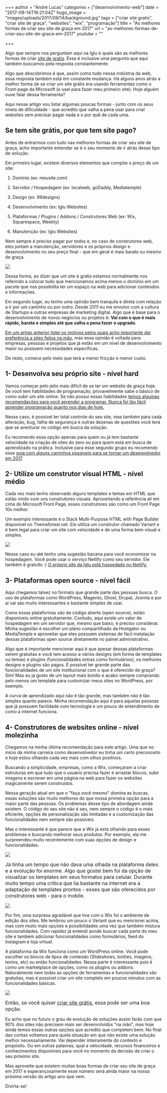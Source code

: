 +++
author = "André Lucas"
categories = ["desenvolvimento-web"]
date = "2017-09-14T16:21:04Z"
hugo_image = "images/uploads/2017/09/14/background.jpg"
tags = ["criar site gratis", "criar site de graça", "websites", "wix", "programação"]
title = "As melhores formas de criar seu site de graça em 2017"
url = "as-melhores-formas-de-criar-seu-site-de-graca-em-2017"
youtube = ""

+++


Algo que sempre nos perguntam aqui na Iglu é quais são as melhores formas de criar [site de gratis](https://pt.wix.com/). Essa é inclusive uma pergunta que aqui também buscamos pela resposta constantemente.

Algo que descobrimos é que, assim como tudo nessa indústria da web, essa resposta também está em constante mudança. Há alguns anos atrás a melhor forma de se criar um site grátis era usando ferramentas como o Front-page da Microsoft (o usei para fazer meu primeiro site). Hoje alguém ouve falar dessa ferramenta?

Aqui nesse artigo vou listar algumas poucas formas - junto com os seus níveis de dificuldade - que acredito que valha a pena usar para criar websites sem precisar pagar nada e o por quê de cada uma.

## Se tem site grátis, por que tem site pago?

Antes de entrarmos com tudo nas melhores formas de criar seu site de graça, acho importante entender se é o seu momento de ir atrás desse tipo de solução.

Em primeiro lugar, existem diversos elementos que compõe o preço de um site:

1. Domínio (ex: meusite.com)

1. Servidor / Hospedagem (ex: localweb, goDaddy, Mediatemple)

1. Design (ex: 99designs)

1. Desenvolvimento (ex: Iglu Websites)

1. Plataformas / Plugins / Addons / Construtores Web (ex: Wix, Squarespace, Weebly)

1. Manutenção (ex: Iglu Websites)

Nem sempre é preciso pagar por todos e, no caso de construtores web, eles juntam a manutenção, servidores e os próprios design e desenvolvimento no seu preço final - que em geral é mais barato ou mesmo de graça.

<img src="images/uploads/2017/09/14/background.jpg" class=" forestry--none" style="float: none;">

Dessa forma, ao dizer que um site é grátis estamos normalmente nos referindo a colocar tudo que mencionamos acima menos o domínio em um pacote que nos possibilita ter um espaço na web para adicionar conteúdos e informações.

Em segundo lugar, eu tenho uma opinião bem tranquila e direta com relação a ir por um caminho ou por outro. Desde 2011 eu me envolvo com a cultura de Startups e outras empresas de marketing digital. Algo que é base para o desenvolvimento de novos negócios ou projetos é: **Vai com o que é mais rápido, barato e simples até que valha a pena fazer o upgrade.**

[Em um artigo anterior listei os motivos pelos quais acho importante dar preferência a sites feitos na mão](https://www.igluonline.com/8-razoes-para-dar-preferencia-sites-feitos-na-mao/), mas essa opinião é voltada para empresas, pessoas e projetos que já estão em um nível de desenvolvimento maior ou possuem necessidades específicas.

De resto, comece pelo meio que terá a menor fricção e menor custo.

## 1- Desenvolva seu próprio site - nível hard

Vamos começar pelo jeito mais difícil de se ter um website de graça hoje. Se você tem habilidades de programação, provavelmente sabe o básico de como subir um site online. Se não possui essas habilidades [temos algumas recomendações para você aprender a programar. Nunca foi tão fácil aprender programação quanto nos dias de hoje.](https://www.igluonline.com/nunca-foi-tao-facil-aprender-programacao-quanto-2017/)

Nesse caso, é possível ter total controle do seu site, mas também para cada alteração, bug, falha de segurança e outras dezenas de questões você terá que se aventurar no código em busca da solução.

Eu recomendo essa opção apenas para quem ou já tem bastante velocidade na criação de sites do zero ou para quem está em busca de aprendizado na prática. Inclusive para esse segundo grupo eu recomendo esse [guia com alguns caminhos possíveis para se tornar um desenvolvedor em 2017](https://www.igluonline.com/como-se-tornar-um-desenvolvedor-web-em-2017/).

## 2- Utilize um construtor visual HTML - nível médio

Cada vez mais tenho observado alguns templates e temas em HTML que estão vindo com uns construtores visuais. Aproveitando a referência ali em cima do Microsoft Front Page, esses construtores são como um Front Page 10x melhor.

Um exemplo interessante é o Stack Multi-Purpose HTML with Page Builder disponível no Themeforest.net. Ele utiliza um construtor chamado Variant e é bem legal para criar um site com velocidade e de uma forma bem visual e simples.

<img src="images/uploads/2017/09/14/construtor_html_variant.jpg" class=" forestry--none" style="float: none;">

Nesse caso eu até tenho uma sugestão bacana para você economizar na hospedagem. Você pode usar o serviço Netlify como seu servidor. Ele também é gratuito :) [O próprio site da Iglu está hospedado no Netlify.](https://www.igluonline.com/por-que-troquei-o-wordpress-pelo-gerador-de-websites-estaticos-hugo/)

## 3- Plataformas open source - nível fácil

Aqui chegamos talvez no formato que grande parte das pessoas busca. O uso de plataformas como WordPress, Magento, Ghost, Drupal, Joomla e por aí vai são muito interessantes e bastante simples de usar.

Como essas plataformas são de código aberto (open source), estão disponíveis online gratuitamente. Contudo, aqui existe um valor de hospedagem em um servidor que, mesmo que baixo, é preciso considerar. Minha sugestão é escolher um plano compartilhado da Hostgator ou MediaTemple e aproveitar que eles possuem sistemas de fácil instalação dessas plataformas open source diretamente no painel administrativo.

Algo que é importante mencionar aqui é que apesar dessas plataformas serem gratuitas e você tem acesso a vários designs (em forma de templates ou temas) e plugins (funcionalidades extras como formulários), os melhores designs e plugins são pagos. É possível ter grande parte das funcionalidades de um site institucional com o que é oferecido de graça? Sim! Mas eu já gosto de um layout mais bonito e acabo sempre comprando pelo menos um template para customizar meus sites no WordPress, por exemplo.

A curva de aprendizado aqui não é tão grande, mas também não é tão simples quanto parece. Minha recomendação aqui é para aquelas pessoas que já possuem facilidade com tecnologia e um pouco de entendimento de como a internet funciona.

## 4- Construtores de websites online - nível molezinha

Chegamos na minha última recomendação para este artigo. Uma que no início da minha carreira como desenvolvedor eu tinha um certo preconceito e hoje estou olhando cada vez mais com olhos positivos.

Buscando a simplicidade, empresas, como a Wix, começaram a criar estruturas em que tudo que o usuário precisa fazer é arrastar blocos, subir imagens e escrever em uma página na web para fazer os websites magicamente serem construídos.

Nessa geração atual em que o "faça você mesmo" domina as buscas, essas soluções são muito melhores do que nossa primeira opção para a maior parte das pessoas. Os problemas desse tipo de abordagem ainda existem. O código do seu site não é seu, nem sempre o código é o mais eficiente, opções de personalização são limitadas e a customização das funcionalidades nem sempre são possíveis.

Mas o interessante é que parece que a Wix já está olhando para esses problemas e buscando melhorar seus produtos. Por exemplo, ela me surpreendeu muito recentemente com suas opções de design e funcionalidades.

<img src="images/uploads/2017/09/15/wix_websites.jpg" class=" forestry--none" style="float: none;">

<span style="font-size: 1rem;">Já tinha um tempo que não dava uma olhada na plataforma deles e a evolução foi enorme. Algo que gostei bem foi da opção de visualizar os templates em seus formatos para celular. Durante muito tempo uma crítica que lia bastante na internet era a adaptação de templates prontos - esses que são oferecidos por construtores web - para o mobile.</span>

<img src="images/uploads/2017/09/15/wix_mobile.jpg" class=" forestry--none" style="float: none;">

Por fim, uma surpresa agradável que tive com o Wix foi o ambiente de edição dos sites. Me lembrou um pouco o Variant que eu mencionei acima, mas com muito mais opções e possibilidades uma vez que também mistura funcionalidades. Com rapidez já entendi aonde buscar cada parte do meu site e também adicionar funcionalidades como formulários, feed do Instagram e loja virtual.

A plataforma da Wix funciona como um WordPress online. Você pode escolher os blocos de tipos de conteúdo (Slideshows, botões, imagens, textos, etc) ou então funcionalidades. Nessa parte é interessante pois é como um marketplace de opções, como os plugins ou addons. Naturalmente nem todas as opções de ferramentas e funcionalidades são gratuitas, mas é possível criar um site completo em poucos minutos com as funcionalidades básicas.

<img src="images/uploads/2017/09/15/wix_edicao.jpg" class=" forestry--none" style="float: none;">

<span style="font-size: 1rem;">Então, se você quiser </span><a href="https://pt.wix.com/" style="font-size: 1rem; background-color: rgb(255, 255, 255);">criar site grátis</a><span style="font-size: 1rem;">, </span><span style="font-size: 1rem;">essa pode ser uma boa opção.</span>

Eu acho que no futuro o grau de evolução de soluções assim farão com que 90% dos sites não precisem mais ser desenvolvidos "na mão", mas hoje ainda temos essas outras opções que acredito que competem bem. No final das contas voltamos para quela situação em que não existe uma solução melhor necessariamente. Vai depender inteiramente do contexto e propósito. Ou em outras palavras, qual a velocidade, recursos financeiros e conhecimentos disponíveis para você no momento da decisão de criar o seu próximo site.

Mas aproveite que existem muitas boas formas de criar seu site de graça em 2017 e esperançosamente esse número será ainda maior na nossa próxima versão do artigo ano que vem.

Divirta-se!